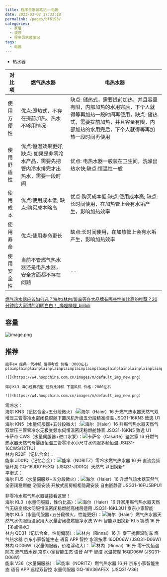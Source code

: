 ```yaml
---
title: 程序员家装笔记——电器
date: 2023-03-07 17:33:18
permalink: /pages/bf6193/
categories:
  - 家居
  - 装修
  - 程序员家装笔记
tags:
  - 电器
---
```


* 热水器
  
 对比项| 燃气热水器|电热水器
  ----|----|----
使用方便性 | 优点:即热式，不存在提前加热、热水不够用情况   |  缺点: 储热式，需要提前加热，并且容量有限，内部加热的水用完后，下个人就得等再加热一段时间再使用，缺点: 储热式，需要提前加热，并且容量有限，内部加热的水用完后，下个人就得等再加热一段时间再使用
使用舒适性 | 优点:恒温效果更好;缺点: 如果是非零冷水产品，需要先把管内冷水排完才出热水，需要一段时间 | 优点: 电热水器一般装在卫生间，洗澡出热水快;缺点:恒温性一般
使用成本 | 优点:使用成本低; 缺点:购买成本略高   |   优点:购买成本低;缺点:使用成本高; 缺点:长时间使用，在加热管上会有水垢产生，影响加热效率
使用寿命 | 优点:使用寿命更长 | 缺点:长时间使用，在加热管上会有水垢产生，影响加热效率
使用安全性| 当前不管燃气热水器还是电热水器，安全方面都不存在问题|--

[燃气热水器应该如何选？海尔/林内/能率等各大品牌有哪些性价比高的推荐？20 分钟给大家讲的明明白白！_哔哩哔哩_bilibili](https://www.bilibili.com/video/BV1xj411g7cd/?vd_source=f0ec10d1a61ee66ef7bcad42b198b3d5)

## 容量

![image.png](https://wt-box.worktile.com/public/f400394f-fbe1-48f6-8fb9-3f988e63e207)
## 推荐

    能率e4 经典一代神机 值得考虑 价格：3000左右plainplainplainplainplainplainplainplainplainplainplainplainplainplainplainplainplain

    ![](https://w4.hoopchina.com.cn/images/m/default_img_new.png)

    海尔KL3 海尔经典机型 性价比神机 下置风机 价格：2000左右

    ![](https://w4.hoopchina.com.cn/images/m/default_img_new.png)


零冷水：  
海尔 KN3（记忆合金+五分段微火）:![](https://i0.hdslb.com/bfs/sycp/mgk/img/202202/e678dd37ebe54e6f448bae97c0329c2c.png@.webp)海尔（Haier）16 升燃气热水器天然气双增压三管零冷水密闭稳燃舱下置风机升级五分段精准控温 JSQ31-16KN3 致逸 U1  
海尔 KN5（水量伺服器+五分段微火）:![](https://i0.hdslb.com/bfs/sycp/mgk/img/202202/e678dd37ebe54e6f448bae97c0329c2c.png@.webp)海尔（Haier）16 升燃气热水器天然气双增压三管零冷水无极变频水伺恒温密闭稳燃舱静音 JSQ31-16KN5 致远 U1  
卡萨帝 CWS（水量伺服器+进口水泵）：![](https://i0.hdslb.com/bfs/sycp/mgk/img/202202/e678dd37ebe54e6f448bae97c0329c2c.png@.webp)卡萨帝（Casarte）鉴赏家 16 升燃气热水器天然气母婴级恒温三管零冷水小尺寸水伺服多频恒温 JSQ31-16CWS(12T)U1  
林内 R32F（记忆合金）：  
能率 JD01Q（记忆合金）：![](https://i0.hdslb.com/bfs/sycp/mgk/img/202202/e678dd37ebe54e6f448bae97c0329c2c.png@.webp)能率（NORITZ）零冷水燃气热水器 16 升 直流变频循环泵 GQ-16JD01FEXQ（JSQ31-JD01Q）天然气 以旧换新\*  
平衡式：  
海尔 FU5（水量伺服器+五分段微火）：![](https://i0.hdslb.com/bfs/sycp/mgk/img/202202/e678dd37ebe54e6f448bae97c0329c2c.png@.webp)海尔（Haier）16 升燃气热水器天然气全密闭稳燃舱 浴室安装 开放式厨房橱柜隐藏安装 自由嵌静音 JSG31-16FU5BPU1

非零冷水燃气热水器链接看这里！  
海尔 KL3（水量伺服器，性价比高）：![](https://i0.hdslb.com/bfs/sycp/mgk/img/202202/e678dd37ebe54e6f448bae97c0329c2c.png@.webp)海尔（Haier）16 升家用燃气热水器天然气无级变频水伺服恒温密闭稳燃舱高楼层适用 JSQ31-16KL3U1 京东小家智能  
海尔 KL5（水量伺服器+五分段微火，性能更好）：![](https://i0.hdslb.com/bfs/sycp/mgk/img/202202/e678dd37ebe54e6f448bae97c0329c2c.png@.webp)海尔（Haier）燃气热水器天然气水伺服恒温家用大水量密闭稳燃舱净水洗 WiFi 智能以旧换新 KL5 锦绣 16 升【多点供水】  
林内 QD31（记忆合金，性能偏弱）: ![](https://i0.hdslb.com/bfs/sycp/mgk/img/202202/e678dd37ebe54e6f448bae97c0329c2c.png@.webp)林内（Rinnai）16 升 零干扰恒温防冻 燃气热水器 京东小家智能生态 语音 APP 智控 水温按摩 16QD06W (JSQ31-D06W)  
林内 QD06W（水量伺服器，价格浮动大）： ![](https://i0.hdslb.com/bfs/sycp/mgk/img/202202/e678dd37ebe54e6f448bae97c0329c2c.png@.webp)林内（Rinnai）16 升 零干扰恒温防冻 燃气热水器 京东小家智能生态 语音 APP 智控 水温按摩 16QD06W (JSQ31-D06W)  
能率 V36（水量伺服器）：![](https://i0.hdslb.com/bfs/sycp/mgk/img/202202/e678dd37ebe54e6f448bae97c0329c2c.png@.webp)能率（NORITZ）燃气热水器 16 升 京东小家智能生态 语音 APP 远程双智控 水量伺服器 GQ-16V36AFEX（JSQ31-V36）
